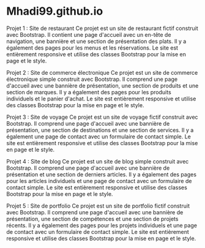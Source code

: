 # Mhadi99.github.io



Projet 1 : Site de restaurant
Ce projet est un site de restaurant fictif construit avec Bootstrap. Il contient une page d'accueil avec un en-tête de navigation, une bannière et une section de présentation des plats. Il y a également des pages pour les menus et les réservations. Le site est entièrement responsive et utilise des classes Bootstrap pour la mise en page et le style.

Projet 2 : Site de commerce électronique
Ce projet est un site de commerce électronique simple construit avec Bootstrap. Il comprend une page d'accueil avec une bannière de présentation, une section de produits et une section de marques. Il y a également des pages pour les produits individuels et le panier d'achat. Le site est entièrement responsive et utilise des classes Bootstrap pour la mise en page et le style.

Projet 3 : Site de voyage
Ce projet est un site de voyage fictif construit avec Bootstrap. Il comprend une page d'accueil avec une bannière de présentation, une section de destinations et une section de services. Il y a également une page de contact avec un formulaire de contact simple. Le site est entièrement responsive et utilise des classes Bootstrap pour la mise en page et le style.

Projet 4 : Site de blog
Ce projet est un site de blog simple construit avec Bootstrap. Il comprend une page d'accueil avec une bannière de présentation et une section de derniers articles. Il y a également des pages pour les articles individuels et une page de contact avec un formulaire de contact simple. Le site est entièrement responsive et utilise des classes Bootstrap pour la mise en page et le style.

Projet 5 : Site de portfolio
Ce projet est un site de portfolio fictif construit avec Bootstrap. Il comprend une page d'accueil avec une bannière de présentation, une section de compétences et une section de projets récents. Il y a également des pages pour les projets individuels et une page de contact avec un formulaire de contact simple. Le site est entièrement responsive et utilise des classes Bootstrap pour la mise en page et le style.





